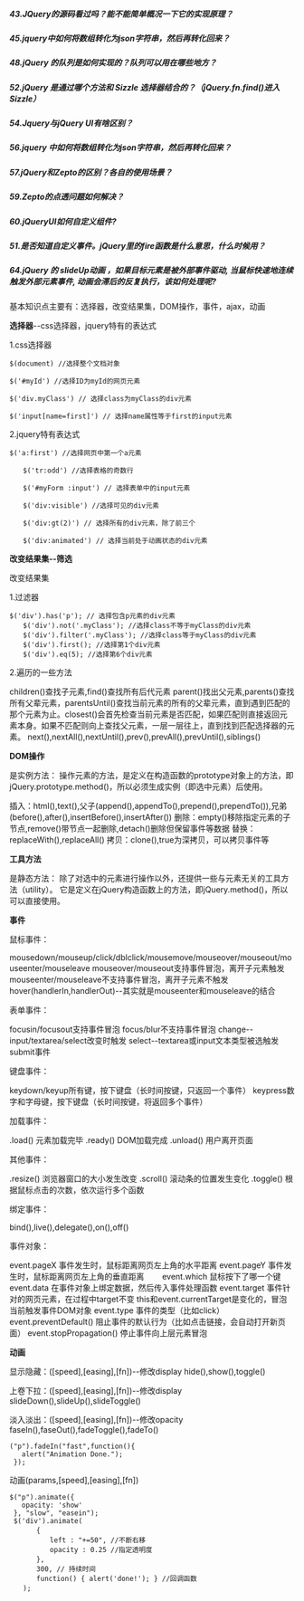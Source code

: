 ##### 43.JQuery的源码看过吗？能不能简单概况一下它的实现原理？
##### 45.jquery中如何将数组转化为json字符串，然后再转化回来？
##### 48.jQuery 的队列是如何实现的？队列可以用在哪些地方？
##### 52.jQuery 是通过哪个方法和 Sizzle 选择器结合的？（jQuery.fn.find()进入Sizzle）
##### 54.Jquery与jQuery UI有啥区别？
##### 56.jquery 中如何将数组转化为json字符串，然后再转化回来？
##### 57.jQuery和Zepto的区别？各自的使用场景？
##### 59.Zepto的点透问题如何解决？
##### 60.jQueryUI如何自定义组件?
##### 51.是否知道自定义事件。jQuery里的fire函数是什么意思，什么时候用？
##### 64.jQuery 的 slideUp动画 ，如果目标元素是被外部事件驱动, 当鼠标快速地连续触发外部元素事件, 动画会滞后的反复执行，该如何处理呢?

基本知识点主要有：选择器，改变结果集，DOM操作，事件，ajax，动画

**选择器**--css选择器，jquery特有的表达式

1.css选择器

```
$(document) //选择整个文档对象

$('#myId') //选择ID为myId的网页元素

$('div.myClass') // 选择class为myClass的div元素

$('input[name=first]') // 选择name属性等于first的input元素
```

2.jquery特有表达式

```
$('a:first') //选择网页中第一个a元素

　　$('tr:odd') //选择表格的奇数行

　　$('#myForm :input') // 选择表单中的input元素

　　$('div:visible') //选择可见的div元素

　　$('div:gt(2)') // 选择所有的div元素，除了前三个

　　$('div:animated') // 选择当前处于动画状态的div元素
```

**改变结果集--筛选**

改变结果集

1.过滤器
```
$('div').has('p'); // 选择包含p元素的div元素
　　$('div').not('.myClass'); //选择class不等于myClass的div元素
　　$('div').filter('.myClass'); //选择class等于myClass的div元素
　　$('div').first(); //选择第1个div元素
　　$('div').eq(5); //选择第6个div元素
```

2.遍历的一些方法

children()查找子元素,find()查找所有后代元素
parent()找出父元素,parents()查找所有父辈元素，parentsUntil()查找当前元素的所有的父辈元素，直到遇到匹配的那个元素为止。closest()会首先检查当前元素是否匹配，如果匹配则直接返回元素本身。如果不匹配则向上查找父元素，一层一层往上，直到找到匹配选择器的元素。
next(),nextAll(),nextUntil(),prev(),prevAll(),prevUntil(),siblings()

**DOM操作**

是实例方法：
操作元素的方法，是定义在构造函数的prototype对象上的方法，即jQuery.prototype.method()，所以必须生成实例（即选中元素）后使用。

插入：html(),text(),父子(append(),appendTo(),prepend(),prependTo()),兄弟(before(),after(),insertBefore(),insertAfter())
删除：empty()移除指定元素的子节点,remove()带节点一起删除,detach()删除但保留事件等数据
替换：replaceWith(),replaceAll()
拷贝：clone(),true为深拷贝，可以拷贝事件等

**工具方法**

是静态方法：
除了对选中的元素进行操作以外，还提供一些与元素无关的工具方法（utility）。
它是定义在jQuery构造函数上的方法，即jQuery.method()，所以可以直接使用。

**事件**

鼠标事件：

mousedown/mouseup/click/dblclick/mousemove/mouseover/mouseout/mouseenter/mouseleave
mouseover/mouseout支持事件冒泡，离开子元素触发 mouseenter/mouseleave不支持事件冒泡，离开子元素不触发
hover(handlerIn,handlerOut)--其实就是mouseenter和mouseleave的结合

表单事件：

focusin/focusout支持事件冒泡  focus/blur不支持事件冒泡
change--input/textarea/select改变时触发
select--textarea或input文本类型被选触发
submit事件

键盘事件：

keydown/keyup所有键，按下键盘（长时间按键，只返回一个事件）
keypress数字和字母键，按下键盘（长时间按键，将返回多个事件）

加载事件：

.load() 元素加载完毕
.ready() DOM加载完成
.unload() 用户离开页面

其他事件：

.resize() 浏览器窗口的大小发生改变
.scroll() 滚动条的位置发生变化
.toggle() 根据鼠标点击的次数，依次运行多个函数

绑定事件：

bind(),live(),delegate(),on(),off()

事件对象：

event.pageX 事件发生时，鼠标距离网页左上角的水平距离
event.pageY 事件发生时，鼠标距离网页左上角的垂直距离　　
event.which 鼠标按下了哪一个键
event.data 在事件对象上绑定数据，然后传入事件处理函数
event.target 事件针对的网页元素，在过程中target不变
this和event.currentTarget是变化的，冒泡当前触发事件DOM对象
event.type 事件的类型（比如click）
event.preventDefault() 阻止事件的默认行为（比如点击链接，会自动打开新页面）
event.stopPropagation() 停止事件向上层元素冒泡

**动画**

显示隐藏：([speed],[easing],[fn])--修改display
hide(),show(),toggle()

上卷下拉：([speed],[easing],[fn])--修改display
slideDown(),slideUp(),slideToggle()

淡入淡出：([speed],[easing],[fn])--修改opacity
faseIn(),faseOut(),fadeToggle(),fadeTo()

```
("p").fadeIn("fast",function(){
   alert("Animation Done.");
 });
```

动画(params,[speed],[easing],[fn])

```
$("p").animate({
   opacity: 'show'
 }, "slow", "easein");
 $('div').animate(
　　　　{
　　　　　　left : "+=50", //不断右移
　　　　　　opacity : 0.25 //指定透明度
　　　　},
　　　　300, // 持续时间
　　　　function() { alert('done!'); } //回调函数
　　);
```

